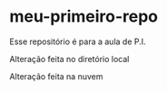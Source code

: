 # meu-primeiro-repo
Esse repositório é para a aula de P.I.

Alteração feita no diretório local

Alteração feita na nuvem 
